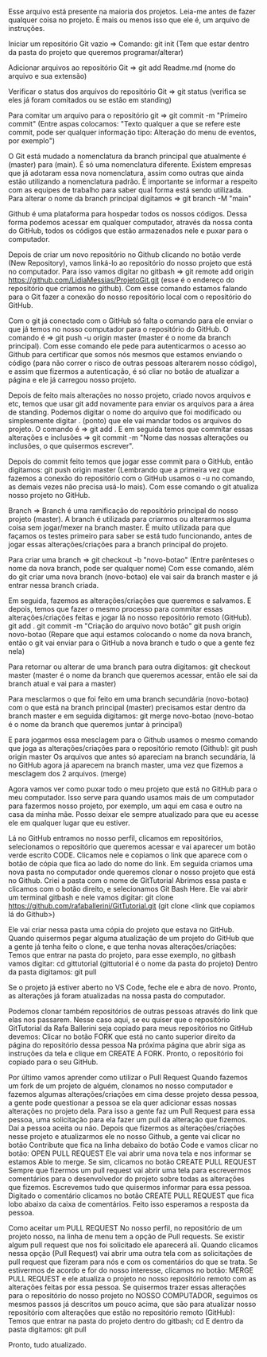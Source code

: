 Esse arquivo está presente na maioria dos projetos.
Leia-me antes de fazer qualquer coisa no projeto. É mais ou menos isso que ele é, um arquivo de instruções.

Iniciar um repositório Git vazio => Comando: git init (Tem que estar dentro da pasta do projeto que queremos programar/alterar)

Adicionar arquivos ao repositório Git => git add Readme.md (nome do arquivo e sua extensão)

Verificar o status dos arquivos do repositório Git => git status (verifica se eles já foram comitados ou se estão em standing)

Para comitar um arquivo para o repositório git => git commit -m "Primeiro commit" (Entre aspas colocamos: "Texto qualquer a que se refere este commit, pode ser qualquer informação tipo: Alteração do menu de eventos, por exemplo")

O Git está mudado a nomenclatura da branch principal que atualmente é (master) para (main). É só uma nomenclatura diferente. Existem empresas que já adotaram essa nova nomenclatura, assim como outras que ainda estão utilizando a nomenclatura padrão. É importante se informar a respeito com as equipes de trabalho para saber qual forma está sendo utilizada.
Para alterar o nome da branch principal digitamos => git branch -M "main" 

Github é uma plataforma para hospedar todos os nossos códigos. Dessa forma podemos acessar em qualquer computador, através da nossa conta do GitHub, todos os códigos que estão armazenados nele e puxar para o computador.

Depois de criar um novo repositório no Github clicando no botão verde (New Repository), vamos linká-lo ao repositório do nosso projeto que está no computador. Para isso vamos digitar no gitbash => git remote add origin https://github.com/LidiaMessias/ProjetoGit.git (esse é o endereço do repositório que criamos no github).
Com esse comando estamos falando para o Git fazer a conexão do nosso repositório local com o repositório do GitHub.

Com o git já conectado com o GitHub só falta o comando para ele enviar o que já temos no nosso computador para o repositório do GitHub. O comando é => git push -u origin master (master é o nome da branch principal).
Com esse comando ele pede para autenticarmos o acesso ao Github para certificar que somos nós mesmos que estamos enviando o código (para não correr o risco de outras pessoas alterarem nosso código), e assim que fizermos a autenticação, é só cliar no botão de atualizar a página e ele já carregou nosso projeto.

Depois de feito mais alterações no nosso projeto, criado novos arquivos e etc, temos que usar git add novamente para enviar os arquivos para a área de standing. Podemos digitar o nome do arquivo que foi modificado ou simplesmente digitar . (ponto) que ele vai mandar todos os arquivos do projeto. O comando é => git add . E em seguida temos que commitar essas alterações e inclusões => git commit -m "Nome das nossas alterações ou inclusões, o que quisermos escrever".

Depois do commit feito temos que jogar esse commit para o GitHub, então digitamos: git push origin master (Lembrando que a primeira vez que fazemos a conexão do repositório com o GitHub usamos o -u no comando, as demais vezes não precisa usá-lo mais). Com esse comando o git atualiza nosso projeto no GitHub.

Branch => Branch é uma ramificação do repositório principal do nosso projeto (master). A branch é utilizada para criarmos ou alterarmos alguma coisa sem jogar/mexer na branch master. É muito utilizada para que façamos os testes primeiro para saber se está tudo funcionando, antes de jogar essas alterações/criações para a branch principal do projeto.

Para criar uma branch => git checkout -b "novo-botao" (Entre parênteses o nome da nova branch, pode ser qualquer nome)
Com esse comando, além do git criar uma nova branch (novo-botao) ele vai sair da branch master e já entrar nessa branch criada.

Em seguida, fazemos as alterações/criações que queremos e salvamos. E depois, temos que fazer o mesmo processo para commitar essas alterações/criações feitas e jogar lá no nosso repositório remoto (GitHub).
git add .
git commit -m "Criação do arquivo novo botão" 
git push origin novo-botao (Repare que aqui estamos colocando o nome da nova branch, então o git vai enviar para o GitHub a nova branch e tudo o que a gente fez nela)

Para retornar ou alterar de uma branch para outra digitamos:
git checkout master (master é o nome da branch que queremos acessar, então ele sai da branch atual e vai para a master)

Para mesclarmos o que foi feito em uma branch secundária (novo-botao) com o que está na branch principal (master) precisamos estar dentro da branch master e em seguida digitamos:
git merge novo-botao (novo-botao é o nome da branch que queremos juntar à principal)

E para jogarmos essa mesclagem para o Github usamos o mesmo comando que joga as alterações/criações para o repositório remoto (Github):
git push origin master
Os arquivos que antes só apareciam na branch secundária, lá no GitHub agora já aparecem na branch master, uma vez que fizemos a mesclagem dos 2 arquivos. (merge)

Agora vamos ver como puxar todo o meu projeto que está no GitHub para o meu computador. Isso serve para quando usamos mais de um computador para fazermos nosso projeto, por exemplo, um aqui em casa e outro na casa da minha mãe. Posso deixar ele sempre atualizado para que eu acesse ele em qualquer lugar que eu estiver.

Lá no GitHub entramos no nosso perfil, clicamos em repositórios, selecionamos o repositório que queremos acessar e vai aparecer um botão verde escrito CODE. Clicamos nele e copiamos o link que aparece com o botão de cópia que fica ao lado do nome do link.
Em seguida criamos uma nova pasta no computador onde queremos clonar o nosso projeto que está no Github. Criei a pasta com o nome de GitTutorial
Abrimos essa pasta e clicamos com o botão direito, e selecionamos Git Bash Here. Ele vai abrir um terminal gitbash e nele vamos digitar:
git clone https://github.com/rafaballerini/GitTutorial.git (git clone <link que copiamos lá do Github>)

Ele vai criar nessa pasta uma cópia do projeto que estava no GitHub. 
Quando quisermos pegar alguma atualização de um projeto do GitHub que a gente já tenha feito o clone, e que tenha novas alterações/criações:
Temos que entrar na pasta do projeto, para esse exemplo, no gitbash vamos digitar:
cd gittutorial (gittutorial é o nome da pasta do projeto)
Dentro da pasta digitamos:
git pull

Se o projeto já estiver aberto no VS Code, feche ele e abra de novo. Pronto, as alterações já foram atualizadas na nossa pasta do computador.

Podemos clonar também repositórios de outras pessoas através do link que elas nos passarem. Nesse caso aqui, se eu quiser que o repositório GitTutorial da Rafa Ballerini seja copiado para meus repositórios no GitHub devemos:
Clicar no botão FORK que está no canto superior direito da página do repositório dessa pessoa
Na próxima página que abrir siga as instruções da tela e clique em CREATE A FORK.
Pronto, o repositório foi copiado para o seu GitHub.

Por último vamos aprender como utilizar o Pull Request
Quando fazemos um fork de um projeto de alguém, clonamos no nosso computador e fazemos algumas alterações/criações em cima desse projeto dessa pessoa, a gente pode questionar a pessoa se ela quer adicionar essas nossas alterações no projeto dela.
Para isso a gente faz um Pull Request para essa pessoa, uma solicitação para ela fazer um pull da alteração que fizemos. Daí a pessoa aceita ou não. 
Depois que fizermos as alterações/criações nesse projeto e atualizarmos ele no nosso Github, a gente vai clicar no botão Contribute que fica na linha debaixo do botão Code e vamos clicar no botão:
OPEN PULL REQUEST 
Ele vai abrir uma nova tela e nos informar se estamos Able to merge. Se sim, clicamos no botão CREATE PULL REQUEST
Sempre que fizermos um pull request vai abrir uma tela para escrevermos comentários para o desenvolvedor do projeto sobre todas as alterações que fizemos. Escrevemos tudo que quisermos informar para essa pessoa. Digitado o comentário clicamos no botão CREATE PULL REQUEST que fica lobo abaixo da caixa de comentários.
Feito isso esperamos a resposta da pessoa.

Como aceitar um PULL REQUEST
No nosso perfil, no repositório de um projeto nosso, na linha de menu tem a opção de Pull requests. Se existir algum pull request que nos foi solicitado ele aparecerá alí.
Quando clicamos nessa opção (Pull Request) vai abrir uma outra tela com as solicitações de pull request que fizeram para nós e com os comentários do que se trata. Se estivermos de acordo e for do nosso interesse, clicamos no botão:
MERGE PULL REQUEST e ele atualiza o projeto no nosso repositório remoto com as alterações feitas por essa pessoa. Se quisermos trazer essas alterações para o repositório do nosso projeto no NOSSO COMPUTADOR, seguimos os mesmos passos já descritos um pouco acima, que são para atualizar nosso repositório com alterações que estão no repositório remoto (GitHub):
Temos que entrar na pasta do projeto dentro do gitbash;
cd <nome da pasta do projeto>
E dentro da pasta digitamos:
git pull

Pronto, tudo atualizado.











